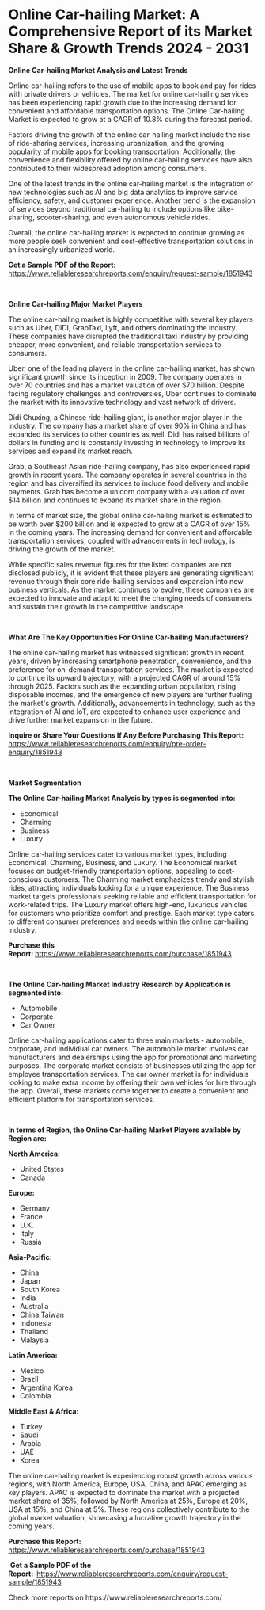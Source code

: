<p><h1>Online Car-hailing Market: A Comprehensive Report of its Market Share & Growth Trends 2024 - 2031</h1></p><p><strong>Online Car-hailing Market Analysis and Latest Trends</strong></p>
<p><p>Online car-hailing refers to the use of mobile apps to book and pay for rides with private drivers or vehicles. The market for online car-hailing services has been experiencing rapid growth due to the increasing demand for convenient and affordable transportation options. The Online Car-hailing Market is expected to grow at a CAGR of 10.8% during the forecast period.</p><p>Factors driving the growth of the online car-hailing market include the rise of ride-sharing services, increasing urbanization, and the growing popularity of mobile apps for booking transportation. Additionally, the convenience and flexibility offered by online car-hailing services have also contributed to their widespread adoption among consumers.</p><p>One of the latest trends in the online car-hailing market is the integration of new technologies such as AI and big data analytics to improve service efficiency, safety, and customer experience. Another trend is the expansion of services beyond traditional car-hailing to include options like bike-sharing, scooter-sharing, and even autonomous vehicle rides.</p><p>Overall, the online car-hailing market is expected to continue growing as more people seek convenient and cost-effective transportation solutions in an increasingly urbanized world.</p></p>
<p><strong>Get a Sample PDF of the Report:&nbsp;</strong> <a href="https://www.reliableresearchreports.com/enquiry/request-sample/1851943">https://www.reliableresearchreports.com/enquiry/request-sample/1851943</a></p>
<p>&nbsp;</p>
<p><strong>Online Car-hailing Major Market Players</strong></p>
<p><p>The online car-hailing market is highly competitive with several key players such as Uber, DIDI, GrabTaxi, Lyft, and others dominating the industry. These companies have disrupted the traditional taxi industry by providing cheaper, more convenient, and reliable transportation services to consumers.</p><p>Uber, one of the leading players in the online car-hailing market, has shown significant growth since its inception in 2009. The company operates in over 70 countries and has a market valuation of over $70 billion. Despite facing regulatory challenges and controversies, Uber continues to dominate the market with its innovative technology and vast network of drivers.</p><p>Didi Chuxing, a Chinese ride-hailing giant, is another major player in the industry. The company has a market share of over 90% in China and has expanded its services to other countries as well. Didi has raised billions of dollars in funding and is constantly investing in technology to improve its services and expand its market reach.</p><p>Grab, a Southeast Asian ride-hailing company, has also experienced rapid growth in recent years. The company operates in several countries in the region and has diversified its services to include food delivery and mobile payments. Grab has become a unicorn company with a valuation of over $14 billion and continues to expand its market share in the region.</p><p>In terms of market size, the global online car-hailing market is estimated to be worth over $200 billion and is expected to grow at a CAGR of over 15% in the coming years. The increasing demand for convenient and affordable transportation services, coupled with advancements in technology, is driving the growth of the market.</p><p>While specific sales revenue figures for the listed companies are not disclosed publicly, it is evident that these players are generating significant revenue through their core ride-hailing services and expansion into new business verticals. As the market continues to evolve, these companies are expected to innovate and adapt to meet the changing needs of consumers and sustain their growth in the competitive landscape.</p></p>
<p>&nbsp;</p>
<p><strong>What Are The Key Opportunities For Online Car-hailing Manufacturers?</strong></p>
<p><p>The online car-hailing market has witnessed significant growth in recent years, driven by increasing smartphone penetration, convenience, and the preference for on-demand transportation services. The market is expected to continue its upward trajectory, with a projected CAGR of around 15% through 2025. Factors such as the expanding urban population, rising disposable incomes, and the emergence of new players are further fueling the market's growth. Additionally, advancements in technology, such as the integration of AI and IoT, are expected to enhance user experience and drive further market expansion in the future.</p></p>
<p><strong>Inquire or Share Your Questions If Any Before Purchasing This Report:</strong> <a href="https://www.reliableresearchreports.com/enquiry/pre-order-enquiry/1851943">https://www.reliableresearchreports.com/enquiry/pre-order-enquiry/1851943</a></p>
<p>&nbsp;</p>
<p><strong>Market Segmentation</strong></p>
<p><strong>The Online Car-hailing Market Analysis by types is segmented into:</strong></p>
<p><ul><li>Economical</li><li>Charming</li><li>Business</li><li>Luxury</li></ul></p>
<p><p>Online car-hailing services cater to various market types, including Economical, Charming, Business, and Luxury. The Economical market focuses on budget-friendly transportation options, appealing to cost-conscious customers. The Charming market emphasizes trendy and stylish rides, attracting individuals looking for a unique experience. The Business market targets professionals seeking reliable and efficient transportation for work-related trips. The Luxury market offers high-end, luxurious vehicles for customers who prioritize comfort and prestige. Each market type caters to different consumer preferences and needs within the online car-hailing industry.</p></p>
<p><strong>Purchase this Report:&nbsp;</strong><a href="https://www.reliableresearchreports.com/purchase/1851943">https://www.reliableresearchreports.com/purchase/1851943</a></p>
<p>&nbsp;</p>
<p><strong>The Online Car-hailing Market Industry Research by Application is segmented into:</strong></p>
<p><ul><li>Automobile</li><li>Corporate</li><li>Car Owner</li></ul></p>
<p><p>Online car-hailing applications cater to three main markets - automobile, corporate, and individual car owners. The automobile market involves car manufacturers and dealerships using the app for promotional and marketing purposes. The corporate market consists of businesses utilizing the app for employee transportation services. The car owner market is for individuals looking to make extra income by offering their own vehicles for hire through the app. Overall, these markets come together to create a convenient and efficient platform for transportation services.</p></p>
<p>&nbsp;</p>
<p><strong>In terms of Region, the Online Car-hailing Market Players available by Region are:</strong></p>
<p>
    <p> <strong> North America: </strong>
        <ul>
            <li>United States</li>
            <li>Canada</li>
        </ul>
        </p> 
    <p> <strong> Europe: </strong>
        <ul>
            <li>Germany</li>
            <li>France</li>
            <li>U.K.</li>
            <li>Italy</li>
            <li>Russia</li>
        </ul>
        </p> 
    <p> <strong> Asia-Pacific: </strong>
        <ul>
            <li>China</li>
            <li>Japan</li>
            <li>South Korea</li>
            <li>India</li>
            <li>Australia</li>
            <li>China Taiwan</li>
            <li>Indonesia</li>
            <li>Thailand</li>
            <li>Malaysia</li>
        </ul>
        </p> 
    <p> <strong> Latin America: </strong>
        <ul>
            <li>Mexico</li>
            <li>Brazil</li>
            <li>Argentina Korea</li>
            <li>Colombia</li>
        </ul>
        </p> 
    <p> <strong> Middle East & Africa: </strong>
        <ul>
            <li>Turkey</li>
            <li>Saudi</li>
            <li>Arabia</li>
            <li>UAE</li>
            <li>Korea</li>
        </ul>
    </p>
    </p>
<p><p>The online car-hailing market is experiencing robust growth across various regions, with North America, Europe, USA, China, and APAC emerging as key players. APAC is expected to dominate the market with a projected market share of 35%, followed by North America at 25%, Europe at 20%, USA at 15%, and China at 5%. These regions collectively contribute to the global market valuation, showcasing a lucrative growth trajectory in the coming years.</p></p>
<p><strong>Purchase this Report: </strong><a href="https://www.reliableresearchreports.com/purchase/1851943">https://www.reliableresearchreports.com/purchase/1851943</a></p>
<p>&nbsp;<strong>Get a Sample PDF of the Report:&nbsp;&nbsp;</strong><a href="https://www.reliableresearchreports.com/enquiry/request-sample/1851943">https://www.reliableresearchreports.com/enquiry/request-sample/1851943</a></p>
<p><strong></strong></p>
<p>Check more reports on https://www.reliableresearchreports.com/</p>